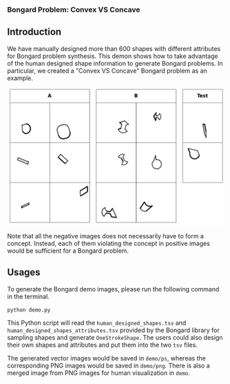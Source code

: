 
### Bongard Problem: Convex VS Concave


## Introduction

We have manually designed more than 600 shapes with different attributes for Bongard problem synthesis. This demon shows how to take advantage of the human designed shape information to generate Bongard problems. In particular, we created a "Convex VS Concave" Bongard problem as an example. 

![Convex VS Concave](demo/bongard_demo.png)

Note that all the negative images does not necessarily have to form a concept. Instead, each of them violating the concept in positive images would be sufficient for a Bongard problem.


## Usages

To generate the Bongard demo images, please run the following command in the terminal.

```bash
python demo.py
```

This Python script will read the `human_designed_shapes.tsv` and `human_designed_shapes_attributes.tsv` provided by the Bongard library for sampling shapes and generate `OneStrokeShape`. The users could also design their own shapes and attributes and put them into the two `tsv` files.

The generated vector images would be saved in `demo/ps`, whereas the corresponding PNG images would be saved in `demo/png`. There is also a merged image from PNG images for human visualization in `demo`.



